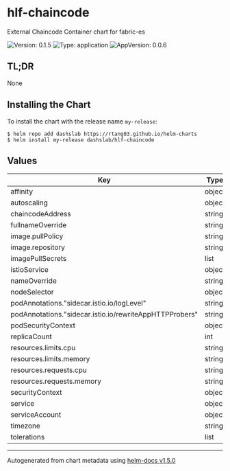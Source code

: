 # hlf-chaincode

External Chaincode Container chart for fabric-es

![Version: 0.1.5](https://img.shields.io/badge/Version-0.1.5-informational?style=flat-square) ![Type: application](https://img.shields.io/badge/Type-application-informational?style=flat-square) ![AppVersion: 0.0.6](https://img.shields.io/badge/AppVersion-0.0.6-informational?style=flat-square)

## TL;DR

None

## Installing the Chart

To install the chart with the release name `my-release`:

```console
$ helm repo add dashslab https://rtang03.github.io/helm-charts
$ helm install my-release dashslab/hlf-chaincode
```

## Values

| Key | Type | Default | Description |
|-----|------|---------|-------------|
| affinity | object | internal value | Fixture |
| autoscaling | object | internal value | Fixture |
| chaincodeAddress | string | internal value | Fixture |
| fullnameOverride | string | internal value | Fixture |
| image.pullPolicy | string | `"IfNotPresent"` |  |
| image.repository | string | `"hktfp5/eventstore"` |  |
| imagePullSecrets | list | internal value | Fixture |
| istioService | object | internal value | Fixture |
| nameOverride | string | internal value | Fixture |
| nodeSelector | object | internal value | Fixture |
| podAnnotations."sidecar.istio.io/logLevel" | string | `"warning"` | trace|debug|info|warning|error|critical|off |
| podAnnotations."sidecar.istio.io/rewriteAppHTTPProbers" | string | internal value | Fixture |
| podSecurityContext | object | internal value | Fixture |
| replicaCount | int | internal value | Fixture |
| resources.limits.cpu | string | `"125m"` |  |
| resources.limits.memory | string | `"256Mi"` |  |
| resources.requests.cpu | string | `"25m"` |  |
| resources.requests.memory | string | `"128Mi"` |  |
| securityContext | object | internal value | Fixture |
| service | object | internal value | Fixture |
| serviceAccount | object | internal value | Fixture |
| timezone | string | `"Asia/Hong_Kong"` |  |
| tolerations | list | internal value | Fixture |

----------------------------------------------
Autogenerated from chart metadata using [helm-docs v1.5.0](https://github.com/norwoodj/helm-docs/releases/v1.5.0)
